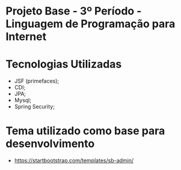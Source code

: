 # Projeto Base - 3º Período - Linguagem de Programação para Internet

# Tecnologias Utilizadas
* JSF (primefaces);
* CDI;
* JPA;
* Mysql;
* Spring Security;

# Tema utilizado como base para desenvolvimento
* https://startbootstrap.com/templates/sb-admin/
